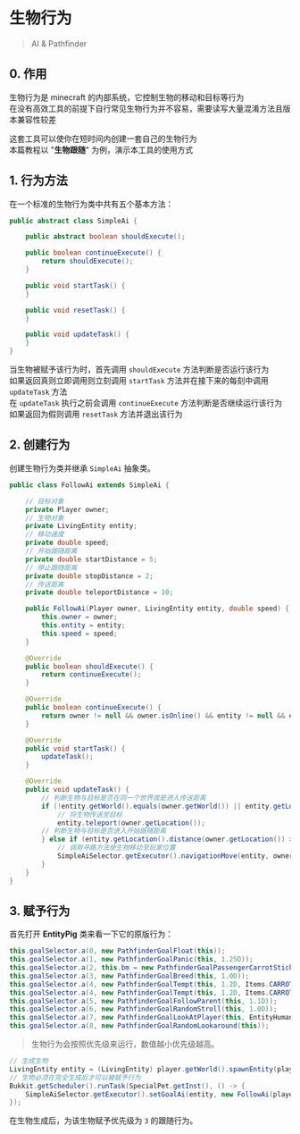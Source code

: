 # 生物行为
> AI & Pathfinder

## 0. 作用

生物行为是 minecraft 的内部系统，它控制生物的移动和目标等行为  
在没有高效工具的前提下自行常见生物行为并不容易，需要读写大量混淆方法且版本兼容性较差  

这套工具可以使你在短时间内创建一套自己的生物行为  
本篇教程以 "**生物跟随**" 为例，演示本工具的使用方式  

## 1. 行为方法

在一个标准的生物行为类中共有五个基本方法：

```java
public abstract class SimpleAi {

    public abstract boolean shouldExecute();

    public boolean continueExecute() {
        return shouldExecute();
    }

    public void startTask() {
    }

    public void resetTask() {
    }

    public void updateTask() {
    }
}
```

当生物被赋予该行为时，首先调用 ``shouldExecute`` 方法判断是否运行该行为  
如果返回真则立即调用则立刻调用 ``startTask`` 方法并在接下来的每刻中调用 ``updateTask`` 方法  
在 ``updateTask`` 执行之前会调用 ``continueExecute`` 方法判断是否继续运行该行为  
如果返回为假则调用 ``resetTask`` 方法并退出该行为  

## 2. 创建行为

创建生物行为类并继承 ``SimpleAi`` 抽象类。

```java
public class FollowAi extends SimpleAi {

    // 目标对象
    private Player owner;
    // 生物对象
    private LivingEntity entity;
    // 移动速度
    private double speed;
    // 开始跟随距离
    private double startDistance = 5;
    // 停止跟随距离
    private double stopDistance = 2;
    // 传送距离
    private double teleportDistance = 10;

    public FollowAi(Player owner, LivingEntity entity, double speed) {
        this.owner = owner;
        this.entity = entity;
        this.speed = speed;
    }

    @Override
    public boolean shouldExecute() {
        return continueExecute();
    }

    @Override
    public boolean continueExecute() {
        return owner != null && owner.isOnline() && entity != null && entity.isValid();
    }

    @Override
    public void startTask() {
        updateTask();
    }

    @Override
    public void updateTask() {
        // 判断生物与目标是否在同一个世界或是进入传送距离
        if (!entity.getWorld().equals(owner.getWorld()) || entity.getLocation().distance(owner.getLocation()) > teleportDistance) {
            // 将生物传送至目标
            entity.teleport(owner.getLocation());
        // 判断生物与目标是否进入开始跟随距离
        } else if (entity.getLocation().distance(owner.getLocation()) > stopDistance) {
            // 调用寻路方法使生物移动至玩家位置
            SimpleAiSelector.getExecutor().navigationMove(entity, owner.getLocation(), speed);
        }
    }
}
```

## 3. 赋予行为

首先打开 **EntityPig** 类来看一下它的原版行为：
```java
this.goalSelector.a(0, new PathfinderGoalFloat(this));
this.goalSelector.a(1, new PathfinderGoalPanic(this, 1.25D));
this.goalSelector.a(2, this.bm = new PathfinderGoalPassengerCarrotStick(this, 0.3F));
this.goalSelector.a(3, new PathfinderGoalBreed(this, 1.0D));
this.goalSelector.a(4, new PathfinderGoalTempt(this, 1.2D, Items.CARROT_ON_A_STICK, false));
this.goalSelector.a(4, new PathfinderGoalTempt(this, 1.2D, Items.CARROT, false));
this.goalSelector.a(5, new PathfinderGoalFollowParent(this, 1.1D));
this.goalSelector.a(6, new PathfinderGoalRandomStroll(this, 1.0D));
this.goalSelector.a(7, new PathfinderGoalLookAtPlayer(this, EntityHuman.class, 6.0F));
this.goalSelector.a(8, new PathfinderGoalRandomLookaround(this));
```

> 生物行为会按照优先级来运行，数值越小优先级越高。

```java
// 生成生物
LivingEntity entity = (LivingEntity) player.getWorld().spawnEntity(player.getLocation(), EntityType.PIG);
// 生物必须在完全生成后才可以被赋予行为
Bukkit.getScheduler().runTask(SpecialPet.getInst(), () -> {
    SimpleAiSelector.getExecutor().setGoalAi(entity, new FollowAi(player, entity, 1), 3);
});
```

在生物生成后，为该生物赋予优先级为 ``3`` 的跟随行为。
